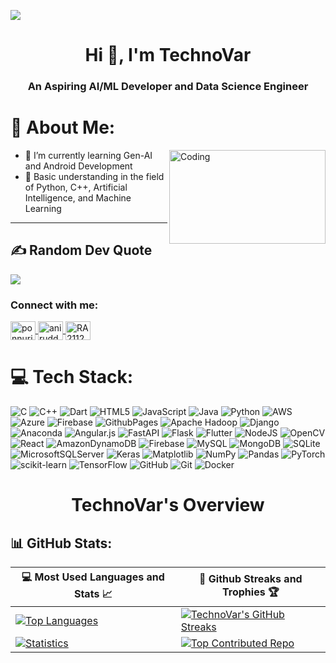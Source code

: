 [![](https://visitcount.itsvg.in/api?id=TechnoVar197&icon=0&color=0)](https://visitcount.itsvg.in)

<h1 align="center">Hi 👋, I'm TechnoVar</h1>
<h3 align="center">An Aspiring AI/ML Developer and Data Science Engineer</h3>

<h1>💫 About Me:</h1>
  <img align='right' alt="Coding" width="250" height="150" src="https://c.tenor.com/-UygBh3nnfEAAAAC/coding.gif">
<ul>
  <li>🌱 I’m currently learning Gen-AI and Android Development</li>
  <li>💬 Basic understanding in the field of Python, C++, Artificial Intelligence, and Machine Learning</li>
</ul>

---

## ✍️ Random Dev Quote
![](https://quotes-github-readme.vercel.app/api?type=horizontal&theme=radical)


<h3 align="left">Connect with me:</h3> 
<p align="left">
  <a href="https://www.linkedin.com/in/ponnuri-aniruddha-129991249/" target="blank">
    <img align="center" src="https://raw.githubusercontent.com/rahuldkjain/github-profile-readme-generator/master/src/images/icons/Social/linked-in-alt.svg" alt="ponnuri aniruddha" height="30" width="40" />
  </a>
  <a href="https://www.instagram.com/aniruddhaponnuri/" target="blank">
    <img align="center" src="https://raw.githubusercontent.com/rahuldkjain/github-profile-readme-generator/master/src/images/icons/Social/instagram.svg" alt="aniruddha.ponnuri" height="30" width="40" />
  </a>
  <a href="https://leetcode.com/RA2112704010015/" target="blank">
    <img align="center" src="https://raw.githubusercontent.com/rahuldkjain/github-profile-readme-generator/master/src/images/icons/Social/leet-code.svg" alt="RA2112704010015" height="30" width="40" />
  </a>
</p>

# 💻 Tech Stack:
![C](https://img.shields.io/badge/c-%2300599C.svg?style=flat&logo=c&logoColor=white) 
![C++](https://img.shields.io/badge/c++-%2300599C.svg?style=flat&logo=c%2B%2B&logoColor=white) 
![Dart](https://img.shields.io/badge/dart-%230175C2.svg?style=flat&logo=dart&logoColor=white) 
![HTML5](https://img.shields.io/badge/html5-%23E34F26.svg?style=flat&logo=html5&logoColor=white) 
![JavaScript](https://img.shields.io/badge/javascript-%23323330.svg?style=flat&logo=javascript&logoColor=%23F7DF1E) 
![Java](https://img.shields.io/badge/java-%23ED8B00.svg?style=flat&logo=openjdk&logoColor=white) 
![Python](https://img.shields.io/badge/python-3670A0?style=flat&logo=python&logoColor=ffdd54) 
![AWS](https://img.shields.io/badge/AWS-%23FF9900.svg?style=flat&logo=amazon-aws&logoColor=white) 
![Azure](https://img.shields.io/badge/azure-%230072C6.svg?style=flat&logo=microsoftazure&logoColor=white) 
![Firebase](https://img.shields.io/badge/firebase-%23039BE5.svg?style=flat&logo=firebase) 
![GithubPages](https://img.shields.io/badge/github%20pages-121013?style=flat&logo=github&logoColor=white) 
![Apache Hadoop](https://img.shields.io/badge/Apache%20Hadoop-66CCFF?style=flat&logo=apachehadoop&logoColor=black) 
![Django](https://img.shields.io/badge/django-%23092E20.svg?style=flat&logo=django&logoColor=white) 
![Anaconda](https://img.shields.io/badge/Anaconda-%2344A833.svg?style=flat&logo=anaconda&logoColor=white) 
![Angular.js](https://img.shields.io/badge/angular.js-%23E23237.svg?style=flat&logo=angularjs&logoColor=white) 
![FastAPI](https://img.shields.io/badge/FastAPI-005571?style=flat&logo=fastapi) 
![Flask](https://img.shields.io/badge/flask-%23000.svg?style=flat&logo=flask&logoColor=white) 
![Flutter](https://img.shields.io/badge/Flutter-%2302569B.svg?style=flat&logo=Flutter&logoColor=white) 
![NodeJS](https://img.shields.io/badge/node.js-6DA55F?style=flat&logo=node.js&logoColor=white) 
![OpenCV](https://img.shields.io/badge/opencv-%23white.svg?style=flat&logo=opencv&logoColor=white) 
![React](https://img.shields.io/badge/react-%2320232a.svg?style=flat&logo=react&logoColor=%2361DAFB) 
![AmazonDynamoDB](https://img.shields.io/badge/Amazon%20DynamoDB-4053D6?style=flat&logo=Amazon%20DynamoDB&logoColor=white) 
![Firebase](https://img.shields.io/badge/firebase-a08021?style=flat&logo=firebase&logoColor=ffcd34) 
![MySQL](https://img.shields.io/badge/mysql-4479A1.svg?style=flat&logo=mysql&logoColor=white) 
![MongoDB](https://img.shields.io/badge/MongoDB-%234ea94b.svg?style=flat&logo=mongodb&logoColor=white) 
![SQLite](https://img.shields.io/badge/sqlite-%2307405e.svg?style=flat&logo=sqlite&logoColor=white) 
![MicrosoftSQLServer](https://img.shields.io/badge/Microsoft%20SQL%20Server-CC2927?style=flat&logo=microsoft%20sql%20server&logoColor=white) 
![Keras](https://img.shields.io/badge/Keras-%23D00000.svg?style=flat&logo=Keras&logoColor=white) 
![Matplotlib](https://img.shields.io/badge/Matplotlib-%23ffffff.svg?style=flat&logo=Matplotlib&logoColor=black) 
![NumPy](https://img.shields.io/badge/numpy-%23013243.svg?style=flat&logo=numpy&logoColor=white) 
![Pandas](https://img.shields.io/badge/pandas-%23150458.svg?style=flat&logo=pandas&logoColor=white) 
![PyTorch](https://img.shields.io/badge/PyTorch-%23EE4C2C.svg?style=flat&logo=PyTorch&logoColor=white) 
![scikit-learn](https://img.shields.io/badge/scikit--learn-%23F7931E.svg?style=flat&logo=scikit-learn&logoColor=white) 
![TensorFlow](https://img.shields.io/badge/TensorFlow-%23FF6F00.svg?style=flat&logo=TensorFlow&logoColor=white) 
![GitHub](https://img.shields.io/badge/github-%23121011.svg?style=flat&logo=github&logoColor=white) 
![Git](https://img.shields.io/badge/git-%23F05033.svg?style=flat&logo=git&logoColor=white) 
![Docker](https://img.shields.io/badge/docker-%230db7ed.svg?style=flat&logo=docker&logoColor=white)


<h1 align="center">TechnoVar's Overview</h1>

## 📊 GitHub Stats:
| 💻 Most Used Languages and Stats 📈 | 🎯 Github Streaks and Trophies 🏆 |
|-----------------------------------|----------------------------------|
| [![Top Languages](https://github-readme-stats.vercel.app/api?username=TechnoVar197&theme=dark&hide_border=false&include_all_commits=true&count_private=true)](https://github.com/TechnoVar197/TechnoVar197) | [![TechnoVar's GitHub Streaks](https://github-readme-streak-stats.herokuapp.com/?user=TechnoVar197&theme=dark&hide_border=false)](https://github.com/TechnoVar197) |
| [![Statistics](https://github-readme-stats.vercel.app/api/top-langs/?username=TechnoVar197&theme=dark&hide_border=false&include_all_commits=true&count_private=true&layout=compact)](https://github.com/TechnoVar197/TechnoVar197) | [![Top Contributed Repo](https://github-contributor-stats.vercel.app/api?username=TechnoVar197&limit=5&theme=dark&combine_all_yearly_contributions=true)](https://github.com/TechnoVar197) |
